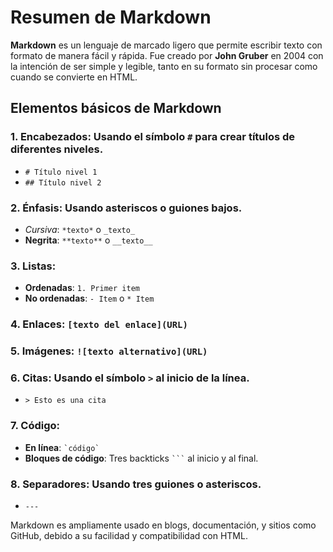 # Resumen de Markdown

**Markdown** es un lenguaje de marcado ligero que permite escribir texto con formato de manera fácil y rápida. Fue creado por **John Gruber** en 2004 con la intención de ser simple y legible, tanto en su formato sin procesar como cuando se convierte en HTML.

## Elementos básicos de Markdown

### 1. **Encabezados**: Usando el símbolo `#` para crear títulos de diferentes niveles.
- `# Título nivel 1`
- `## Título nivel 2`

### 2. **Énfasis**: Usando asteriscos o guiones bajos.
- *Cursiva*: `*texto*` o `_texto_`
- **Negrita**: `**texto**` o `__texto__`

### 3. **Listas**:
- **Ordenadas**: `1. Primer item`
- **No ordenadas**: `- Item` o `* Item`

### 4. **Enlaces**: `[texto del enlace](URL)`

### 5. **Imágenes**: `![texto alternativo](URL)`

### 6. **Citas**: Usando el símbolo `>` al inicio de la línea.
- `> Esto es una cita`

### 7. **Código**:
- **En línea**: `` `código` ``
- **Bloques de código**: Tres backticks ```` ``` ```` al inicio y al final.

### 8. **Separadores**: Usando tres guiones o asteriscos.
- `---`

Markdown es ampliamente usado en blogs, documentación, y sitios como GitHub, debido a su facilidad y compatibilidad con HTML.
